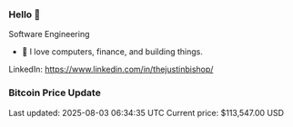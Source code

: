 ### Hello 🤙  

Software Engineering

- 🔭 I love computers, finance, and building things.
  
LinkedIn: https://www.linkedin.com/in/thejustinbishop/  





























































































































































































































































































































































































































































































































































































































































































































































































































































































































### Bitcoin Price Update
Last updated: 2025-08-03 06:34:35 UTC
Current price: $113,547.00 USD
